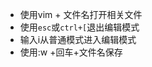 - 使用vim + 文件名打开相关文件
- 使用`esc`或`ctrl+[`退出编辑模式
- 输入i从普通模式进入编辑模式
- 使用:w +回车+文件名保存
<!--stackedit_data:
eyJoaXN0b3J5IjpbLTE0MzI4Njg3MTZdfQ==
-->